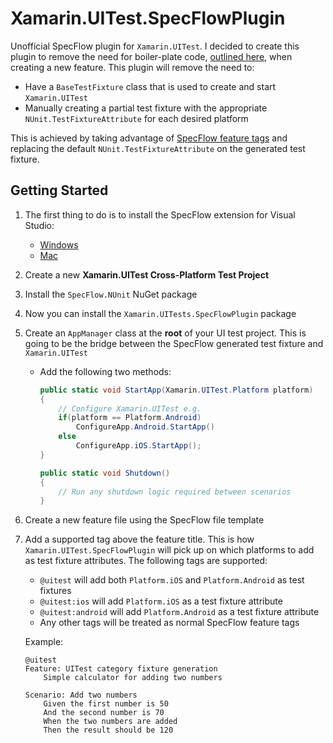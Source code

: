 # Xamarin.UITest.SpecFlowPlugin

Unofficial SpecFlow plugin for `Xamarin.UITest`. I decided to create this plugin to remove the need for boiler-plate code, [outlined here](https://github.com/xamarin-automation-service/uitest-specflow-example), when creating a new feature. This plugin will remove the need to:

- Have a `BaseTestFixture` class that is used to create and start `Xamarin.UITest`
- Manually creating a partial test fixture with the appropriate `NUnit.TestFixtureAttribute` for each desired platform

This is achieved by taking advantage of [SpecFlow feature tags](https://docs.specflow.org/projects/specflow/en/latest/Gherkin/Gherkin-Reference.html#tags) and replacing the default `NUnit.TestFixtureAttribute` on the generated test fixture.

## Getting Started

1. The first thing to do is to install the SpecFlow extension for Visual Studio:
    - [Windows](https://marketplace.visualstudio.com/items?itemName=TechTalkSpecFlowTeam.SpecFlowForVisualStudio)
    - [Mac](https://github.com/straighteight/SpecFlow-VS-Mac-Integration)
1. Create a new **Xamarin.UITest Cross-Platform Test Project**
1. Install the `SpecFlow.NUnit` NuGet package
1. Now you can install the `Xamarin.UITests.SpecFlowPlugin` package
1. Create an `AppManager` class at the **root** of your UI test project. This is going to be the bridge between the SpecFlow generated test fixture and `Xamarin.UITest`
    - Add the following two methods:

        ```csharp
        public static void StartApp(Xamarin.UITest.Platform platform)
        {
            // Configure Xamarin.UITest e.g.
            if(platform == Platform.Android)
                ConfigureApp.Android.StartApp()
            else
                ConfigureApp.iOS.StartApp();
        }
        
        public static void Shutdown()
        {
            // Run any shutdown logic required between scenarios
        }
        ```

1. Create a new feature file using the SpecFlow file template
1. Add a supported tag above the feature title. This is how `Xamarin.UITest.SpecFlowPlugin` will pick up on which platforms to add as test fixture attributes. The following tags are supported:

    - `@uitest` will add both `Platform.iOS` and `Platform.Android` as test fixtures
    - `@uitest:ios` will add `Platform.iOS` as a test fixture attribute
    - `@uitest:android` will add `Platform.Android` as a test fixture attribute
    - Any other tags will be treated as normal SpecFlow feature tags

    Example:

    ```text
    @uitest
    Feature: UITest category fixture generation 
        Simple calculator for adding two numbers

    Scenario: Add two numbers
        Given the first number is 50
        And the second number is 70
        When the two numbers are added
        Then the result should be 120
    ```
